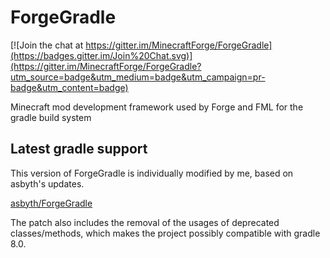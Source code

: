 ForgeGradle
===========

[![Join the chat at https://gitter.im/MinecraftForge/ForgeGradle](https://badges.gitter.im/Join%20Chat.svg)](https://gitter.im/MinecraftForge/ForgeGradle?utm_source=badge&utm_medium=badge&utm_campaign=pr-badge&utm_content=badge)

Minecraft mod development framework used by Forge and FML for the gradle build system

## Latest gradle support

This version of ForgeGradle is individually modified by me, based on asbyth's updates.

[asbyth/ForgeGradle](https://github.com/asbyth/ForgeGradle)

The patch also includes the removal of the usages of deprecated classes/methods, which makes the project possibly compatible with gradle 8.0.